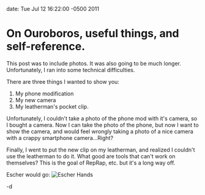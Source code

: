 date: Tue Jul 12 16:22:00 -0500 2011

# On Ouroboros, useful things, and self-reference. 

This post was to include photos. It was also going to be much longer. Unfortunately, 
I ran into some technical difficulties.

There are three things I wanted to show you:
1. My phone modification
2. My new camera
3. My leatherman's pocket clip.

Unfortunately, I couldn't take a photo of the phone mod with it's camera, so I bought a camera. 
Now I can take the photo of the phone, but now I want to show the camera, and would feel wrongly 
taking a photo of a nice camera with a crappy smartphone camera...Right?

Finally, I went to put the new clip on my leatherman, and realized I couldn't use the leatherman
to do it. What good are tools that can't work on themselves? This is the goal of RepRap, etc.
but it's a long way off.

Escher would go:
<img src="/attachments/Escher-Drawing-Hands.jpg" alt="Escher Hands"/>

-d
